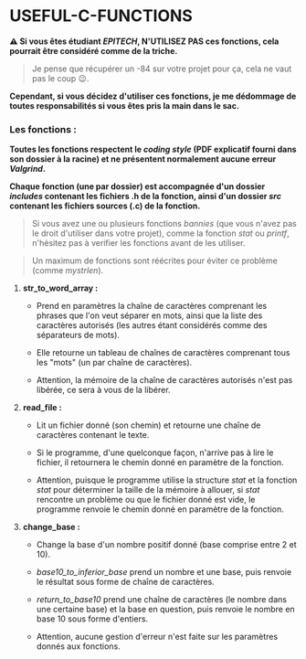 # USEFUL-C-FUNCTIONS

**⚠️ Si vous êtes étudiant _EPITECH_, N'UTILISEZ PAS ces fonctions, cela pourrait être considéré comme de la triche.**
> Je pense que récupérer un -84 sur votre projet pour ça, cela ne vaut pas le coup 😉.

**Cependant, si vous décidez d'utiliser ces fonctions, je me dédommage de toutes responsabilités si vous êtes pris la main dans le sac.**


### Les fonctions :

**Toutes les fonctions respectent le _coding style_ (PDF explicatif fourni dans son dossier à la racine) et ne présentent normalement aucune erreur _Valgrind_.**

**Chaque fonction (une par dossier) est accompagnée d'un dossier _includes_ contenant les fichiers .h de la fonction, ainsi d'un dossier _src_ contenant les fichiers sources (.c) de la fonction.**

> Si vous avez une ou plusieurs fonctions _bannies_ (que vous n'avez pas le droit d'utiliser dans votre projet), comme la fonction _stat_ ou _printf_, n'hésitez pas à verifier les fonctions avant de les utiliser.

> Un maximum de fonctions sont réécrites pour éviter ce problème (comme _mystrlen_).

1. **str_to_word_array :**

    - Prend en paramètres la chaîne de caractères comprenant les phrases que l'on veut séparer en mots, ainsi que la liste des caractères autorisés (les autres étant considérés comme des séparateurs de mots).

    - Elle retourne un tableau de chaînes de caractères comprenant tous les "mots" (un par chaîne de caractères).

    - Attention, la mémoire de la chaîne de caractères autorisés n'est pas libérée, ce sera à vous de la libérer.

2. **read_file :**

    - Lit un fichier donné (son chemin) et retourne une chaîne de caractères contenant le texte.

    - Si le programme, d'une quelconque façon, n'arrive pas à lire le fichier, il retournera le chemin donné en paramètre de la fonction.

    - Attention, puisque le programme utilise la structure _stat_ et la fonction _stat_ pour déterminer la taille de la mémoire à allouer, si _stat_ rencontre un problème ou que le fichier donné est vide, le programme renvoie le chemin donné en paramètre de la fonction.

3. **change_base :**

    - Change la base d'un nombre positif donné (base comprise entre 2 et 10).
    
    - _base10_to_inferior_base_ prend un nombre et une base, puis renvoie le résultat sous forme de chaîne de caractères.

    - _return_to_base10_ prend une chaîne de caractères (le nombre dans une certaine base) et la base en question, puis renvoie le nombre en base 10 sous forme d'entiers.

    - Attention, aucune gestion d'erreur n'est faite sur les paramètres donnés aux fonctions.
